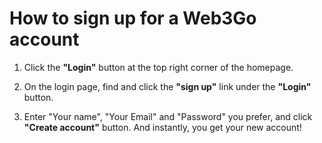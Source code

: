 # How to sign up for a Web3Go account

1. Click the **"Login"** button at the top right corner of the homepage.

2. On the login page, find and click the **"sign up"** link under the **"Login"** button.

3. Enter "Your name", "Your Email" and "Password" you prefer, and click **"Create account"** button. And instantly, you get your new account! 
